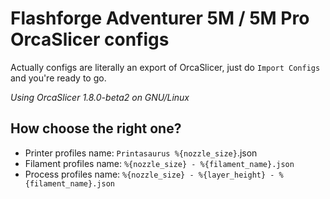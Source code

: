 # Flashforge Adventurer 5M / 5M Pro OrcaSlicer configs

Actually configs are literally an export of OrcaSlicer, just do `Import Configs` and you're ready to go.

*Using OrcaSlicer 1.8.0-beta2 on GNU/Linux*

## How choose the right one?

- Printer profiles name: `Printasaurus %{nozzle_size}`.json
- Filament profiles name: `%{nozzle_size} - %{filament_name}.json`
- Process profiles name: `%{nozzle_size} - %{layer_height} - %{filament_name}.json`

